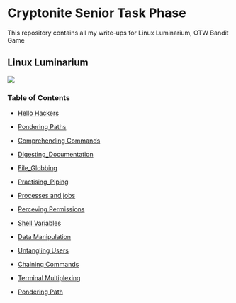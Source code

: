 # Cryptonite Senior Task Phase

This repository contains all my write-ups for Linux Luminarium, OTW Bandit Game
## Linux Luminarium

![](https://i.imgur.com/QevQHmx.png)

### Table of Contents
- [Hello Hackers](./LinuxLuminarium/HelloHackers.md)
- [Pondering Paths](./LinuxLuminarium/Pondering_Paths.md)
- [Comprehending Commands](./LinuxLuminarium/Comprehending_Commands.md)
- [Digesting_Documentation](./LinuxLuminarium/Digesting_Documentation.md)

- [File_Globbing](./LinuxLuminarium/File_Globbing.md)
- [Practising_Piping](./LinuxLuminarium/Practising_Piping.md)
- [Processes and jobs](./LinuxLuminarium/Processes_and_jobs.md)
- [Perceving Permissions](./LinuxLuminarium/Perceiving_Permissions.md)
- [Shell Variables](./LinuxLuminarium/Shell_Variables.md)
  
- [Data Manipulation](./LinuxLuminarium/Data_Manipulation.md)
- [Untangling Users](./LinuxLuminarium/Untangling_Users.md)
- [Chaining Commands](./LinuxLuminarium/Chaining_commands.md)
- [Terminal Multiplexing](./LinuxLuminarium/Terminal_Multiplexing.md)
- [Pondering Path](./LinuxLuminarium/Pondering_PATH.md)
<!-- 
## Bandit Game

### Table Of Contents
- [Bandit Game](/Bandit_Game.md)

## PicoCTF

### Table of Contents

- [Reverse Engineering](/PicoCTF/reverse_Engg.md)
- [Cryptography](/PicoCTF/Cryptography.md)
- [Forensics](/PicoCTF/forensics.md)
- [Web Exploitation](/PicoCTF/Web_Exploitation.md)
- [Binary Exploitation](/PicoCTF/Binary_Exploitation.md)
   -->



<!-- 
# PicoCTF Progress

![alt text](image.png) -->


